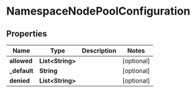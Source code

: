 

# NamespaceNodePoolConfiguration


## Properties

Name | Type | Description | Notes
------------ | ------------- | ------------- | -------------
**allowed** | **List&lt;String&gt;** |  |  [optional]
**_default** | **String** |  |  [optional]
**denied** | **List&lt;String&gt;** |  |  [optional]




